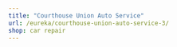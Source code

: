 ```yaml
---
title: "Courthouse Union Auto Service"
url: /eureka/courthouse-union-auto-service-3/
shop: car repair
---
```

